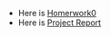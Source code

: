 

- Here is [Homerwork0](file:///C:/Users/ZEYNEP/OneDrive/Belgeler/GitHub/spring20-zeyneps4/files/example_homework_0.html)
- Here is [Project Report](file:///C:/Users/ZEYNEP/OneDrive/Belgeler/GitHub/spring20-zeyneps4/files/project%20report.html)

